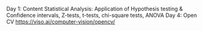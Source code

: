 Day 1: Content
Statistical Analysis: Application of Hypothesis testing & Confidence intervals, Z-tests, t-tests, chi-square tests, ANOVA
Day 4: Open CV
https://viso.ai/computer-vision/opencv/

